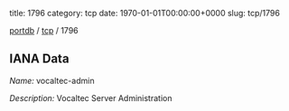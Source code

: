 title: 1796
category: tcp
date: 1970-01-01T00:00:00+0000
slug: tcp/1796

[portdb](/) / [tcp](/category/tcp.html) / 1796


## IANA Data

_Name:_ vocaltec-admin

_Description:_ Vocaltec Server Administration

